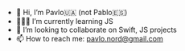 - 👋 Hi, I’m Pavlo🇺🇦 (not Pablo🇪🇸)
- 👨🏻‍💻 I’m currently learning JS
- 🤝 I’m looking to collaborate on Swift, JS projects
- 📫 How to reach me: pavlo.nord@gmail.com

<!---
padre-paulas/padre-paulas is a ✨ special ✨ repository because its `README.md` (this file) appears on your GitHub profile.
You can click the Preview link to take a look at your changes.
--->
